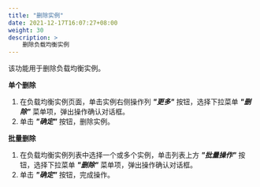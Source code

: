 ```yaml
---
title: "删除实例"
date: 2021-12-17T16:07:27+08:00
weight: 30
description: >
    删除负载均衡实例
---
```


该功能用于删除负载均衡实例。

**单个删除**

1. 在负载均衡实例页面，单击实例右侧操作列 **_"更多"_** 按钮，选择下拉菜单 **_"删除"_** 菜单项，弹出操作确认对话框。
2. 单击 **_"确定"_** 按钮，删除实例。

**批量删除**

1. 在负载均衡实例列表中选择一个或多个实例，单击列表上方 **_"批量操作"_** 按钮，选择下拉菜单 **_"删除"_** 菜单项，弹出操作确认对话框。
2. 单击 **_"确定"_** 按钮，完成操作。